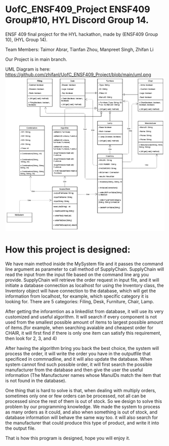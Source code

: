 # UofC_ENSF409_Project ENSF409 Group#10, HYL Discord Group 14.

ENSF 409 final project for the HYL hackathon, made by (ENSF409 Group 10), (HYL Group 14).

Team Members: Taimor Abrar, Tianfan Zhou, Manpreet Singh, Zhifan Li

Our Project is in main branch.

UML Diagram is here: 
https://github.com/zhifanl/UofC_ENSF409_Project/blob/main/uml.png
![...](https://github.com/zhifanl/UofC_ENSF409_Project/blob/main/uml.png)

# How this project is designed:

We have main method inside the MySystem file and it passes the command line argument as parameter to call method of SupplyChain.
SupplyChain will read the input from the input file based on the command line arg you provide.
SupplyChain will retrieve the order request in input file, and it will initiate a database connection as localhost for using the Inventory class, 
the Inventory object will have connection to the database, which will get the information from localhost, 
for example, which specific category it is looking for. There are 5 categories: Filing, Desk, Furniture, Chair, Lamp. 

After getting the inforamtion as a linkedlist from database, it will use its very customized and useful algorithm. It will search if every component is not used from the smallest possible amount of items to largest possible amount of items.(for example, when searching avaiable and cheapest order for CHAIR, it will first find if there is only one item can satisfy this requirement, then look for 2, 3, and 4)

After having the algorithm bring you back the best choice, the system will process the order, it will write the order you have in the outputfile that specificed in commnadline, and it will also update the database. When system cannot find such possible order, it will first search the possible manufacturer from the database and then give the user the useful information (The Manufacturer names whose ManuIDs match the item that is not found in the database).

One thing that is hard to solve is that, when dealing with multiply orders, sometimes only one or few orders can be processed, not all can be processed since the rest of them is out of stock. So  we design to solve this problem by our programming knowledge. We made the system to process as many orders as it could, and also when something is out of stock, and database information will behave the same way too. it will also search for the manufacturer that could produce this type of product, and write it into the output file.

That is how this program is designed, hope you will enjoy it.
